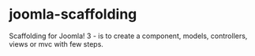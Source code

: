 # joomla-scaffolding
Scaffolding for Joomla! 3 - is to create a component, models, controllers, views or mvc with few steps.
